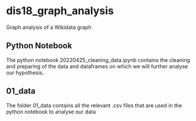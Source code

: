 # dis18_graph_analysis
Graph analysis of a Wikidata graph

## Python Notebook

The python notebook 20220425_cleaning_data.ipynb contains the cleaning and preparing of the data and dataframes on which we will further analyse our hypothesis.

## 01_data

The folder 01_data contains all the relevant .csv files that are used in the python notebook to analyse our data